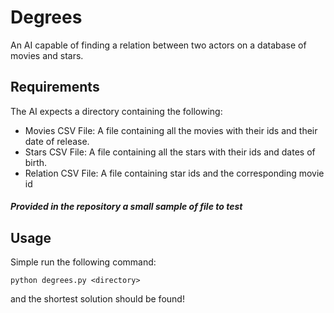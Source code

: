 # Degrees
An AI capable of finding a relation between two actors on a database of movies and stars.

## Requirements
The AI expects a directory containing the following:

 - Movies CSV File:
	 A file containing all the movies with their ids and their date of release.
- Stars CSV File:
	A file containing all the stars with their ids and dates of birth.
- Relation CSV File:
	A file containing star ids and the corresponding movie id

##### Provided in the repository a small sample of file to test
## Usage
Simple run the following command:

    python degrees.py <directory>
   
and the shortest solution should be found!
